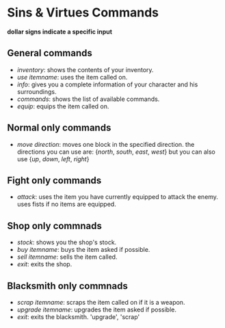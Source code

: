 # Sins & Virtues Commands
**dollar signs indicate a specific input**

## General commands
*   *inventory*: shows the contents of your inventory.
*   *use* $item name$: uses the item called on.
*   *info*: gives you a complete information of your character and his surroundings.
*   *commands*: shows the list of available commands.
*   *equip*: equips the item called on.

## Normal only commands
*   *move* $direction$: moves one block in the specified direction. the directions you can use are: {*north*, *south*, *east*, *west*} but you can also use {*up*, *down*, *left*, *right*}

## Fight only commands
*   *attack*: uses the item you have currently equipped to attack the enemy. uses fists if no items are equipped.

## Shop only commnads
*   *stock*: shows you the shop's stock.
*   *buy* $item name$: buys the item asked if possible. 
*   *sell* $item name$: sells the item called.
*   *exit*: exits the shop.

## Blacksmith only commnads
*   *scrap* $item name$: scraps the item called on if it is a weapon.
*   *upgrade* $item name$: upgrades the item asked if possible. 
*   *exit*: exits the blacksmith.
'upgrade', 'scrap'